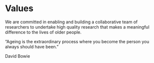 # Values
We are committed in enabling and building a collaborative team of researchers to undertake high quality research that makes a meaningful difference to the lives of older people.  

“Ageing is the extraordinary process where you become the person you always should have been.”

 David Bowie  

